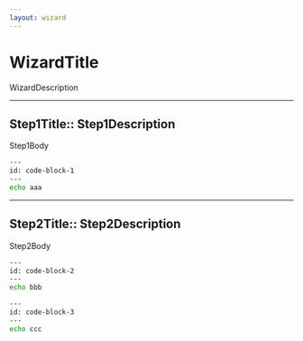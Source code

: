 ```yaml
---
layout: wizard
---
```


# WizardTitle

WizardDescription

---

## Step1Title:: Step1Description

Step1Body

```bash
---
id: code-block-1
---
echo aaa
```

---

## Step2Title:: Step2Description

Step2Body

```bash
---
id: code-block-2
---
echo bbb
```

```bash
---
id: code-block-3
---
echo ccc
```

